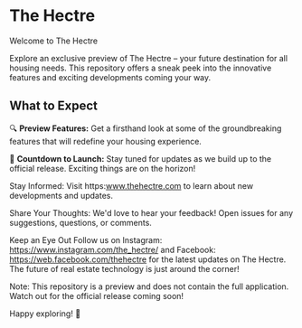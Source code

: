 # The Hectre

Welcome to The Hectre

Explore an exclusive preview of The Hectre – your future destination for all housing needs. This repository offers a sneak peek into the innovative features and exciting developments coming your way.

## What to Expect

🔍 **Preview Features:**
   Get a firsthand look at some of the groundbreaking features that will redefine your housing experience.

🚀 **Countdown to Launch:**
   Stay tuned for updates as we build up to the official release. Exciting things are on the horizon!

Stay Informed:
Visit <a>https:www.thehectre.com</a>  to learn about new developments and updates.

Share Your Thoughts:
We'd love to hear your feedback! Open issues for any suggestions, questions, or comments.

Keep an Eye Out
Follow us on Instagram: <a>https://www.instagram.com/the_hectre/</a> and Facebook: <a>https://web.facebook.com/thehectre</a> for the latest updates on The Hectre. The future of real estate technology is just around the corner!

Note: This repository is a preview and does not contain the full application. Watch out for the official release coming soon!

Happy exploring! 🌟

